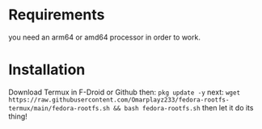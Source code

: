 # Requirements
you need an arm64 or amd64 processor in order to work.
# Installation
Download Termux in F-Droid or Github then:
```pkg update -y```
next:
```wget https://raw.githubusercontent.com/Omarplayz233/fedora-rootfs-termux/main/fedora-rootfs.sh && bash fedora-rootfs.sh```
then let it do its thing!
